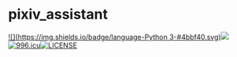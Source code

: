 # pixiv_assistant

[![](https://img.shields.io/badge/language-Python 3-#4bbf40.svg)](https://python.org)[![](https://img.shields.io/badge/author-Siru%20Hao-#40bfbf.svg)](https://h-sr.tk)[![996.icu](https://img.shields.io/badge/link-996.icu-red.svg)](https://996.icu)[![LICENSE](https://img.shields.io/badge/license-Anti%20996-blue.svg)](https://github.com/996icu/996.ICU/blob/master/LICENSE)